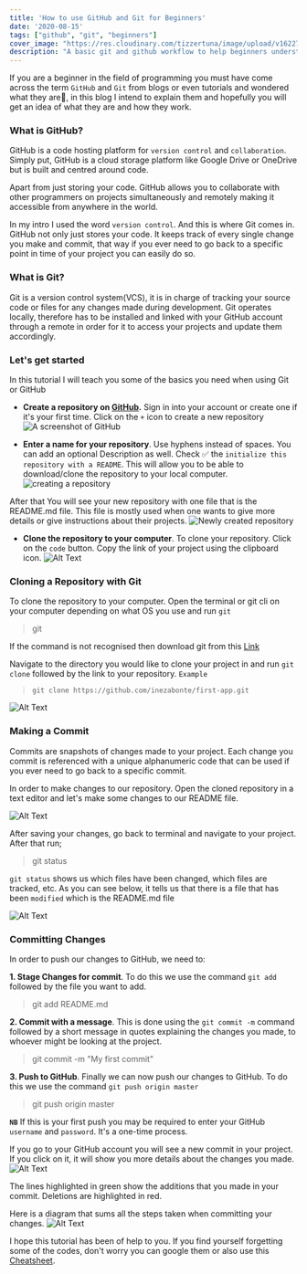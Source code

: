 ```yaml
---
title: 'How to use GitHub and Git for Beginners'
date: '2020-08-15'
tags: ["github", "git", "beginners"]
cover_image: "https://res.cloudinary.com/tizzertuna/image/upload/v1622757998/Articles/article_2_2x_mqkaqj.png"
description: "A basic git and github workflow to help beginners understand creating repos, cloning and making commits"
---
```


If you are a beginner in the field of programming you must have come across the term `GitHub` and `Git` from blogs or even tutorials and wondered what they are🤔, in this blog I intend to explain them and hopefully you will get an idea of what they are and how they work.

### **What is GitHub?**

GitHub is a code hosting platform for `version control` and `collaboration`. Simply put, GitHub is a cloud storage platform like Google Drive or OneDrive but is built and centred around code.

Apart from just storing your code. GitHub allows you to collaborate with other programmers on projects simultaneously and remotely making it accessible from anywhere in the world.

In my intro I used the word `version control`. And this is where Git comes in. GitHub not only just stores your code. It keeps track of every single change you make and commit, that way if you ever need to go back to a specific point in time of your project you can easily do so.

### **What is Git?**

Git is a version control system(VCS), it is in charge of tracking your source code or files for any changes made during development.
Git operates locally, therefore has to be installed and linked with your GitHub account through a remote in order for it to access your projects and update them accordingly.

### **Let's get started**

In this tutorial I will teach you some of the basics you need when using Git or GitHub

- **Create a repository on [GitHub](https://github.com).**
Sign in into your account or create one if it's your first time. Click on the `+` icon to create a new repository
![A screenshot of GitHub](https://dev-to-uploads.s3.amazonaws.com/i/gym7lmubo8ixdvo0pjzu.png)

- **Enter a name for your repository**. Use hyphens instead of spaces. You can add an optional Description as well.
Check ✅ the `initialize this repository with a README`. This will allow you to be able to download/clone the repository to your local computer.
![creating a repository](https://dev-to-uploads.s3.amazonaws.com/i/s9rsnw0csp0e96nba799.png)

After that You will see your new repository with one file that is the README.md file. This file is mostly used when one wants to give more details or give instructions about their projects.
![Newly created repository](https://dev-to-uploads.s3.amazonaws.com/i/bl287dv215r91c2xd05a.png)

- **Clone the repository to your computer**. To clone your repository. Click on the `code` button. Copy the link of your project using the clipboard icon.
![Alt Text](https://dev-to-uploads.s3.amazonaws.com/i/53h2pzg7tj15eqed7nwe.png)

### **Cloning a Repository with Git**

To clone the repository to your computer. Open the terminal or git cli on your computer depending on what OS you use and run `git`
> git

If the command is not recognised then download git from this [Link](https://git-scm.com)

Navigate to the directory you would like to clone your project in and run `git clone` followed by the link to your repository.
`Example`  
> `git clone https://github.com/inezabonte/first-app.git`

![Alt Text](https://dev-to-uploads.s3.amazonaws.com/i/h55swyn2abppchvdrocz.png)

### **Making a Commit**

Commits are snapshots of changes made to your project. Each change you commit is referenced with a unique alphanumeric code that can be used if you ever need to go back to a specific commit.

In order to make changes to our repository. Open the cloned repository in a text editor and let's make some changes to our README file.

![Alt Text](https://dev-to-uploads.s3.amazonaws.com/i/5v6u4708ktijgiuc3dl7.png)

After saving your changes, go back to terminal and navigate to your project. After that run;

> git status

`git status` shows us which files have been changed, which files are tracked, etc. As you can see below, it tells us that there is a file that has been `modified` which is the README.md file

![Alt Text](https://dev-to-uploads.s3.amazonaws.com/i/cbl0jiaajrrska7c1zyr.png)

### **Committing Changes**

In order to push our changes to GitHub, we need to:

**1. Stage Changes for commit**. To do this we use the command `git add` followed by the file you want to add.

> git add README.md

**2. Commit with a message**. This is done using the `git commit -m` command followed by a short message in quotes explaining the changes you made, to whoever might be looking at the project.

> git commit -m "My first commit"

**3. Push to GitHub**. Finally we can now push our changes to GitHub. To do this we use the command `git push origin master`

> git push origin master

**`NB`** If this is your first push you may be required to enter your GitHub `username` and `password`. It's a one-time process.

If you go to your GitHub account you will see a new commit in your project. If you click on it, it will show you more details about the changes you made.
![Alt Text](https://dev-to-uploads.s3.amazonaws.com/i/cq1ymdoer63e0y7s1xiv.png)

The lines highlighted in green show the additions that you made in your commit. Deletions are highlighted in red.

Here is a diagram that sums all the steps taken when committing your changes.
![Alt Text](https://dev-to-uploads.s3.amazonaws.com/i/wb32benjrqg3hmx51usd.png)

I hope this tutorial has been of help to you. If you find yourself forgetting some of the codes, don't worry you can google them or also use this [Cheatsheet](https://www.notion.so/Introduction-to-Git-ac396a0697704709a12b6a0e545db049).
